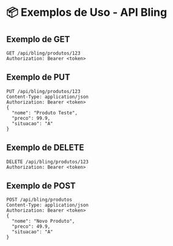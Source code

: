 # 📦 Exemplos de Uso - API Bling

## Exemplo de GET
```http
GET /api/bling/produtos/123
Authorization: Bearer <token>
```

## Exemplo de PUT
```http
PUT /api/bling/produtos/123
Content-Type: application/json
Authorization: Bearer <token>
{
  "nome": "Produto Teste",
  "preco": 99.9,
  "situacao": "A"
}
```

## Exemplo de DELETE
```http
DELETE /api/bling/produtos/123
Authorization: Bearer <token>
```

## Exemplo de POST
```http
POST /api/bling/produtos
Content-Type: application/json
Authorization: Bearer <token>
{
  "nome": "Novo Produto",
  "preco": 49.9,
  "situacao": "A"
}
```
